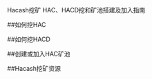 Hacash挖矿
HAC、HACD挖和矿池搭建及加入指南

<a name="hac"></a>
##如何挖HAC

<a name="hacd"></a>
##如何挖HACD

<a name="pool"></a>
##创建或加入HAC矿池

<a name="resource"></a>
##Hacash挖矿资源



